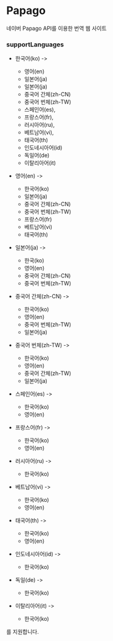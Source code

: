 # Papago

네이버 Papago API를 이용한 번역 웹 사이트

### supportLanguages

- 한국어(ko) ->

  - 영어(en)
  - 일본어(ja)
  - 일본어(ja)
  - 중국어 간체(zh-CN)
  - 중국어 번체(zh-TW)
  - 스페인어(es),
  - 프랑스어(fr),
  - 러시아어(ru),
  - 베트남어(vi),
  - 태국어(th)
  - 인도네시아어(id)
  - 독일어(de)
  - 이탈리아어(it)

- 영어(en) ->

  - 한국어(ko)
  - 일본어(ja)
  - 중국어 간체(zh-CN)
  - 중국어 번체(zh-TW)
  - 프랑스어(fr)
  - 베트남어(vi)
  - 태국어(th)

- 일본어(ja) ->

  - 한국(ko)
  - 영어(en)
  - 중국어 간체(zh-CN)
  - 중국어 번체(zh-TW)

- 중국어 간체(zh-CN) ->

  - 한국어(ko)
  - 영어(en)
  - 중국어 번체(zh-TW)
  - 일본어(ja)

- 중국어 번체(zh-TW) ->
  - 한국어(ko)
  - 영어(en)
  - 중국어 간체(zh-TW)
  - 일본어(ja)
- 스페인어(es) ->

  - 한국어(ko)
  - 영어(en)

- 프랑스어(fr) ->
  - 한국어(ko)
  - 영어(en)
- 러시아어(ru) ->

  - 한국어(ko)

- 베트남어(vi) ->

  - 한국어(ko)
  - 영어(en)

- 태국어(th) ->

  - 한국어(ko)
  - 영어(en)

- 인도네시아어(id) ->

  - 한국어(ko)

- 독일(de) ->

  - 한국어(ko)

- 이탈리아어(it) ->
  - 한국어(ko)

를 지원합니다.
